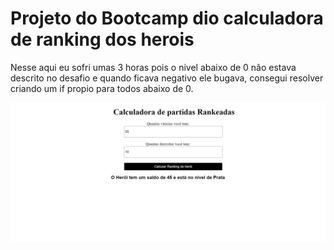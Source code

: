 # Projeto do Bootcamp dio calculadora de ranking dos herois 

<p> Nesse aqui eu sofri umas 3 horas pois o nivel abaixo de 0 não estava descrito no desafio e quando ficava negativo ele bugava, consegui resolver criando um if propio para todos abaixo de 0. </p>

<img src=.\assets\ranking1.png><br><br>
